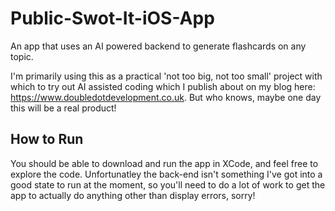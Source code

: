 # Public-Swot-It-iOS-App

An app that uses an AI powered backend to generate flashcards on any topic.

I'm primarily using this as a practical 'not too big, not too small' project with which to try out AI assisted coding which I publish about on my blog here: https://www.doubledotdevelopment.co.uk. But who knows, maybe one day this will be a real product!

## How to Run
You should be able to download and run the app in XCode, and feel free to explore the code. Unfortunatley the back-end isn't something I've got into a good state to run at the moment, so you'll need to do a lot of work to get the app to actually do anything other than display errors, sorry!
